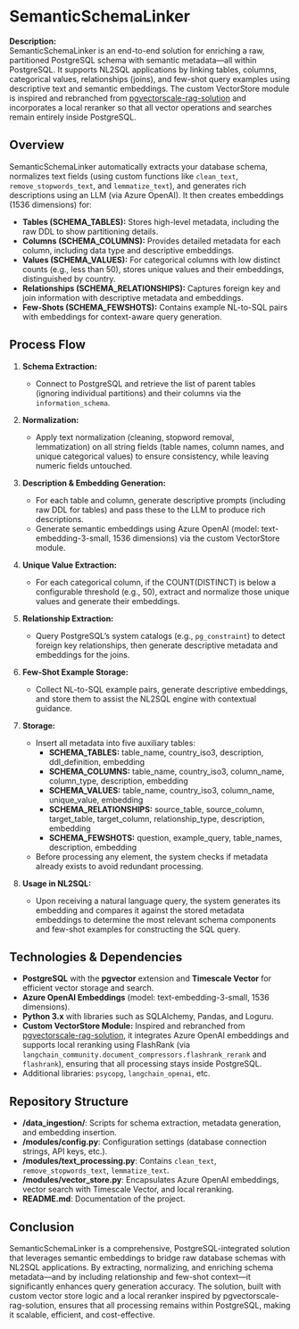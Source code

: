 # SemanticSchemaLinker

**Description:**  
SemanticSchemaLinker is an end-to-end solution for enriching a raw, partitioned PostgreSQL schema with semantic metadata—all within PostgreSQL. It supports NL2SQL applications by linking tables, columns, categorical values, relationships (joins), and few-shot query examples using descriptive text and semantic embeddings. The custom VectorStore module is inspired and rebranched from [pgvectorscale-rag-solution](https://github.com/daveebbelaar/pgvectorscale-rag-solution) and incorporates a local reranker so that all vector operations and searches remain entirely inside PostgreSQL.

## Overview

SemanticSchemaLinker automatically extracts your database schema, normalizes text fields (using custom functions like `clean_text`, `remove_stopwords_text`, and `lemmatize_text`), and generates rich descriptions using an LLM (via Azure OpenAI). It then creates embeddings (1536 dimensions) for:
- **Tables (SCHEMA_TABLES):** Stores high-level metadata, including the raw DDL to show partitioning details.
- **Columns (SCHEMA_COLUMNS):** Provides detailed metadata for each column, including data type and descriptive embeddings.
- **Values (SCHEMA_VALUES):** For categorical columns with low distinct counts (e.g., less than 50), stores unique values and their embeddings, distinguished by country.
- **Relationships (SCHEMA_RELATIONSHIPS):** Captures foreign key and join information with descriptive metadata and embeddings.
- **Few-Shots (SCHEMA_FEWSHOTS):** Contains example NL-to-SQL pairs with embeddings for context-aware query generation.

## Process Flow

1. **Schema Extraction:**  
   - Connect to PostgreSQL and retrieve the list of parent tables (ignoring individual partitions) and their columns via the `information_schema`.

2. **Normalization:**  
   - Apply text normalization (cleaning, stopword removal, lemmatization) on all string fields (table names, column names, and unique categorical values) to ensure consistency, while leaving numeric fields untouched.

3. **Description & Embedding Generation:**  
   - For each table and column, generate descriptive prompts (including raw DDL for tables) and pass these to the LLM to produce rich descriptions.
   - Generate semantic embeddings using Azure OpenAI (model: text-embedding-3-small, 1536 dimensions) via the custom VectorStore module.

4. **Unique Value Extraction:**  
   - For each categorical column, if the COUNT(DISTINCT) is below a configurable threshold (e.g., 50), extract and normalize those unique values and generate their embeddings.

5. **Relationship Extraction:**  
   - Query PostgreSQL’s system catalogs (e.g., `pg_constraint`) to detect foreign key relationships, then generate descriptive metadata and embeddings for the joins.

6. **Few-Shot Example Storage:**  
   - Collect NL-to-SQL example pairs, generate descriptive embeddings, and store them to assist the NL2SQL engine with contextual guidance.

7. **Storage:**  
   - Insert all metadata into five auxiliary tables:  
     - **SCHEMA_TABLES:** table_name, country_iso3, description, ddl_definition, embedding  
     - **SCHEMA_COLUMNS:** table_name, country_iso3, column_name, column_type, description, embedding  
     - **SCHEMA_VALUES:** table_name, country_iso3, column_name, unique_value, embedding  
     - **SCHEMA_RELATIONSHIPS:** source_table, source_column, target_table, target_column, relationship_type, description, embedding  
     - **SCHEMA_FEWSHOTS:** question, example_query, table_names, description, embedding  
   - Before processing any element, the system checks if metadata already exists to avoid redundant processing.

8. **Usage in NL2SQL:**  
   - Upon receiving a natural language query, the system generates its embedding and compares it against the stored metadata embeddings to determine the most relevant schema components and few-shot examples for constructing the SQL query.

## Technologies & Dependencies

- **PostgreSQL** with the **pgvector** extension and **Timescale Vector** for efficient vector storage and search.
- **Azure OpenAI Embeddings** (model: text-embedding-3-small, 1536 dimensions).
- **Python 3.x** with libraries such as SQLAlchemy, Pandas, and Loguru.
- **Custom VectorStore Module:** Inspired and rebranched from [pgvectorscale-rag-solution](https://github.com/daveebbelaar/pgvectorscale-rag-solution), it integrates Azure OpenAI embeddings and supports local reranking using FlashRank (via `langchain_community.document_compressors.flashrank_rerank` and `flashrank`), ensuring that all processing stays inside PostgreSQL.
- Additional libraries: `psycopg`, `langchain_openai`, etc.

## Repository Structure

- **/data_ingestion/**: Scripts for schema extraction, metadata generation, and embedding insertion.
- **/modules/config.py**: Configuration settings (database connection strings, API keys, etc.).
- **/modules/text_processing.py**: Contains `clean_text`, `remove_stopwords_text`, `lemmatize_text`.
- **/modules/vector_store.py**: Encapsulates Azure OpenAI embeddings, vector search with Timescale Vector, and local reranking.
- **README.md**: Documentation of the project.

## Conclusion

SemanticSchemaLinker is a comprehensive, PostgreSQL-integrated solution that leverages semantic embeddings to bridge raw database schemas with NL2SQL applications. By extracting, normalizing, and enriching schema metadata—and by including relationship and few-shot context—it significantly enhances query generation accuracy. The solution, built with custom vector store logic and a local reranker inspired by pgvectorscale-rag-solution, ensures that all processing remains within PostgreSQL, making it scalable, efficient, and cost-effective.

